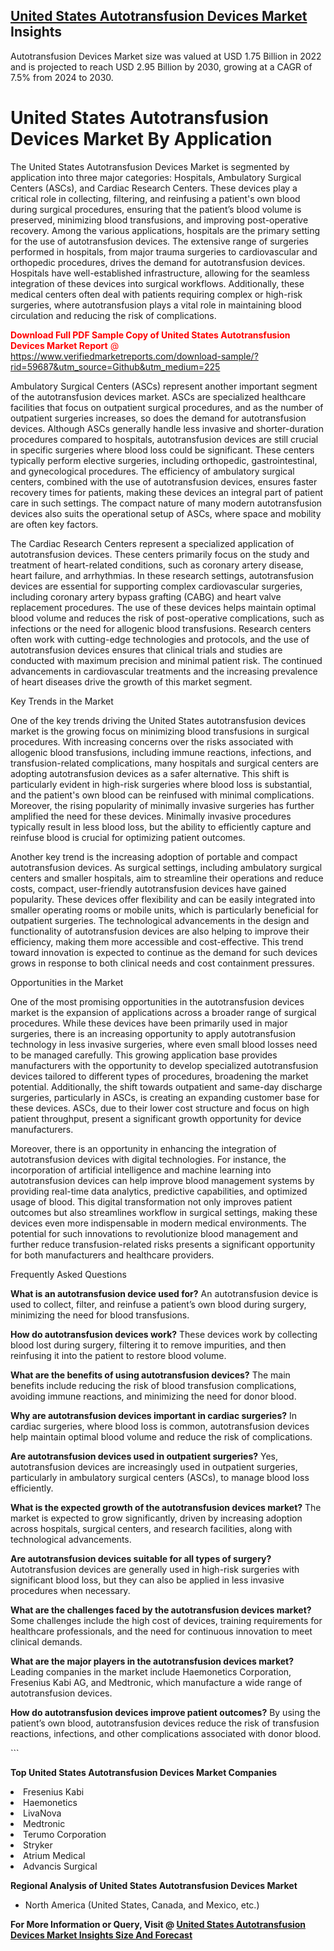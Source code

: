 <h2><a href="https://www.verifiedmarketreports.com/download-sample/?rid=59687&amp;utm_source=Github&amp;utm_medium=225" target="_blank">United States Autotransfusion Devices Market</a> Insights</h2><p>Autotransfusion Devices Market size was valued at USD 1.75 Billion in 2022 and is projected to reach USD 2.95 Billion by 2030, growing at a CAGR of 7.5% from 2024 to 2030.</p><p> <h1>United States Autotransfusion Devices Market By Application</h1> <p>The United States Autotransfusion Devices Market is segmented by application into three major categories: Hospitals, Ambulatory Surgical Centers (ASCs), and Cardiac Research Centers. These devices play a critical role in collecting, filtering, and reinfusing a patient's own blood during surgical procedures, ensuring that the patient’s blood volume is preserved, minimizing blood transfusions, and improving post-operative recovery. Among the various applications, hospitals are the primary setting for the use of autotransfusion devices. The extensive range of surgeries performed in hospitals, from major trauma surgeries to cardiovascular and orthopedic procedures, drives the demand for autotransfusion devices. Hospitals have well-established infrastructure, allowing for the seamless integration of these devices into surgical workflows. Additionally, these medical centers often deal with patients requiring complex or high-risk surgeries, where autotransfusion plays a vital role in maintaining blood circulation and reducing the risk of complications. <p><span class=""><span style="color: #ff0000;"><strong>Download Full PDF Sample Copy of United States Autotransfusion Devices Market Report</strong> @ </span><a href="https://www.verifiedmarketreports.com/download-sample/?rid=59687&amp;utm_source=Github&amp;utm_medium=225" target="_blank">https://www.verifiedmarketreports.com/download-sample/?rid=59687&amp;utm_source=Github&amp;utm_medium=225</a></span></p></p> <p>Ambulatory Surgical Centers (ASCs) represent another important segment of the autotransfusion devices market. ASCs are specialized healthcare facilities that focus on outpatient surgical procedures, and as the number of outpatient surgeries increases, so does the demand for autotransfusion devices. Although ASCs generally handle less invasive and shorter-duration procedures compared to hospitals, autotransfusion devices are still crucial in specific surgeries where blood loss could be significant. These centers typically perform elective surgeries, including orthopedic, gastrointestinal, and gynecological procedures. The efficiency of ambulatory surgical centers, combined with the use of autotransfusion devices, ensures faster recovery times for patients, making these devices an integral part of patient care in such settings. The compact nature of many modern autotransfusion devices also suits the operational setup of ASCs, where space and mobility are often key factors. <p>The Cardiac Research Centers represent a specialized application of autotransfusion devices. These centers primarily focus on the study and treatment of heart-related conditions, such as coronary artery disease, heart failure, and arrhythmias. In these research settings, autotransfusion devices are essential for supporting complex cardiovascular surgeries, including coronary artery bypass grafting (CABG) and heart valve replacement procedures. The use of these devices helps maintain optimal blood volume and reduces the risk of post-operative complications, such as infections or the need for allogenic blood transfusions. Research centers often work with cutting-edge technologies and protocols, and the use of autotransfusion devices ensures that clinical trials and studies are conducted with maximum precision and minimal patient risk. The continued advancements in cardiovascular treatments and the increasing prevalence of heart diseases drive the growth of this market segment. <p>Key Trends in the Market</p> <p>One of the key trends driving the United States autotransfusion devices market is the growing focus on minimizing blood transfusions in surgical procedures. With increasing concerns over the risks associated with allogenic blood transfusions, including immune reactions, infections, and transfusion-related complications, many hospitals and surgical centers are adopting autotransfusion devices as a safer alternative. This shift is particularly evident in high-risk surgeries where blood loss is substantial, and the patient's own blood can be reinfused with minimal complications. Moreover, the rising popularity of minimally invasive surgeries has further amplified the need for these devices. Minimally invasive procedures typically result in less blood loss, but the ability to efficiently capture and reinfuse blood is crucial for optimizing patient outcomes. <p>Another key trend is the increasing adoption of portable and compact autotransfusion devices. As surgical settings, including ambulatory surgical centers and smaller hospitals, aim to streamline their operations and reduce costs, compact, user-friendly autotransfusion devices have gained popularity. These devices offer flexibility and can be easily integrated into smaller operating rooms or mobile units, which is particularly beneficial for outpatient surgeries. The technological advancements in the design and functionality of autotransfusion devices are also helping to improve their efficiency, making them more accessible and cost-effective. This trend toward innovation is expected to continue as the demand for such devices grows in response to both clinical needs and cost containment pressures. <p>Opportunities in the Market</p> <p>One of the most promising opportunities in the autotransfusion devices market is the expansion of applications across a broader range of surgical procedures. While these devices have been primarily used in major surgeries, there is an increasing opportunity to apply autotransfusion technology in less invasive surgeries, where even small blood losses need to be managed carefully. This growing application base provides manufacturers with the opportunity to develop specialized autotransfusion devices tailored to different types of procedures, broadening the market potential. Additionally, the shift towards outpatient and same-day discharge surgeries, particularly in ASCs, is creating an expanding customer base for these devices. ASCs, due to their lower cost structure and focus on high patient throughput, present a significant growth opportunity for device manufacturers. <p>Moreover, there is an opportunity in enhancing the integration of autotransfusion devices with digital technologies. For instance, the incorporation of artificial intelligence and machine learning into autotransfusion devices can help improve blood management systems by providing real-time data analytics, predictive capabilities, and optimized usage of blood. This digital transformation not only improves patient outcomes but also streamlines workflow in surgical settings, making these devices even more indispensable in modern medical environments. The potential for such innovations to revolutionize blood management and further reduce transfusion-related risks presents a significant opportunity for both manufacturers and healthcare providers. <p>Frequently Asked Questions</p> <p><strong>What is an autotransfusion device used for?</strong> An autotransfusion device is used to collect, filter, and reinfuse a patient’s own blood during surgery, minimizing the need for blood transfusions.</p> <p><strong>How do autotransfusion devices work?</strong> These devices work by collecting blood lost during surgery, filtering it to remove impurities, and then reinfusing it into the patient to restore blood volume.</p> <p><strong>What are the benefits of using autotransfusion devices?</strong> The main benefits include reducing the risk of blood transfusion complications, avoiding immune reactions, and minimizing the need for donor blood.</p> <p><strong>Why are autotransfusion devices important in cardiac surgeries?</strong> In cardiac surgeries, where blood loss is common, autotransfusion devices help maintain optimal blood volume and reduce the risk of complications.</p> <p><strong>Are autotransfusion devices used in outpatient surgeries?</strong> Yes, autotransfusion devices are increasingly used in outpatient surgeries, particularly in ambulatory surgical centers (ASCs), to manage blood loss efficiently.</p> <p><strong>What is the expected growth of the autotransfusion devices market?</strong> The market is expected to grow significantly, driven by increasing adoption across hospitals, surgical centers, and research facilities, along with technological advancements.</p> <p><strong>Are autotransfusion devices suitable for all types of surgery?</strong> Autotransfusion devices are generally used in high-risk surgeries with significant blood loss, but they can also be applied in less invasive procedures when necessary.</p> <p><strong>What are the challenges faced by the autotransfusion devices market?</strong> Some challenges include the high cost of devices, training requirements for healthcare professionals, and the need for continuous innovation to meet clinical demands.</p> <p><strong>What are the major players in the autotransfusion devices market?</strong> Leading companies in the market include Haemonetics Corporation, Fresenius Kabi AG, and Medtronic, which manufacture a wide range of autotransfusion devices.</p> <p><strong>How do autotransfusion devices improve patient outcomes?</strong> By using the patient’s own blood, autotransfusion devices reduce the risk of transfusion reactions, infections, and other complications associated with donor blood.</p> ```</p><p><strong>Top United States Autotransfusion Devices Market Companies</strong></p><div data-test-id=""><p><li>Fresenius Kabi</li><li> Haemonetics</li><li> LivaNova</li><li> Medtronic</li><li> Terumo Corporation</li><li> Stryker</li><li> Atrium Medical</li><li> Advancis Surgical</li></p><div><strong>Regional Analysis of&nbsp;United States Autotransfusion Devices Market</strong></div><ul><li dir="ltr"><p dir="ltr">North America&nbsp;(United States, Canada, and Mexico, etc.)</p></li></ul><p><strong>For More Information or Query, Visit @&nbsp;</strong><strong><a href="https://www.verifiedmarketreports.com/product/global-autotransfusion-devices-market-2018-by-manufacturers-regions-type-and-application-forecast-to-2023/?utm_source=Github&amp;utm_medium=225" target="_blank">United States Autotransfusion Devices Market Insights Size And Forecast</a></strong></p></div>
